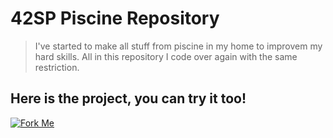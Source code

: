 # 42SP Piscine Repository
> I've started to make all stuff from piscine in my home to improvem my hard skills.
> All in this repository I code over again with the same restriction.


## Here is the project, you can try it too!

[![Fork Me](https://img.shields.io/badge/Fork--Me-H?style=social&logo=github)](https://github.com/vinicius-f-pereira/ft_piscine/fork)
